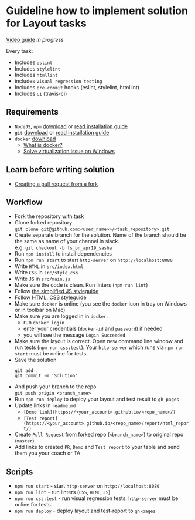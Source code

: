 # Guideline how to implement solution for Layout tasks

[Video guide](#) _in progress_

Every task:
- Includes `eslint`
- Includes `stylelint`
- Includes `htmllint`
- includes `visual regression testing`
- Includes `pre-commit` hooks (eslint, stylelint, htmllint)
- Includes `ci` (travis-ci)

## Requirements

- `NodeJS`, `npm` [download](https://nodejs.org/en/) or [read installation guide](https://nodejs.org/en/download/package-manager/)
- `git` [download](https://git-scm.com/downloads) or [read installation guide](https://git-scm.com/book/en/v2/Getting-Started-Installing-Git)
- `docker` [download](https://www.docker.com/products/docker-desktop)
    - [What is docker?](https://www.docker.com/why-docker)
    - [Solve virtualization issue on Windows](https://stackoverflow.com/questions/39684974/docker-for-windows-error-hardware-assisted-virtualization-and-data-execution-p)

## Learn before writing solution

- [Creating a pull request from a fork](https://help.github.com/en/articles/creating-a-pull-request-from-a-fork)

## Workflow

- Fork the repository with task
- Clone forked repository<br/> `git clone git@github.com:<user_name>>/<task_repository>.git`
- Create separate branch for the solution. Name of the branch should be the same as name of your channel in slack. <br/> e.g. `git checkout -b fs_on_apr19_sasha`
- Run `npm install` to install dependencies
- Run `npm run start` to start `http-server` on `http://localhost:8080`
- Write `HTML` in `src/index.html`
- Write `CSS` in `src/style.css`
- Write `JS` in `src/main.js`
- Make sure the code is clean. Run linters (`npm run lint`)
- Follow [the simplified JS styleguide](https://mate-academy.github.io/style-guides/javascript-standard-modified)
- Follow [HTML, CSS styleguide](https://mate-academy.github.io/style-guides/htmlcss.html)
- Make sure `docker` is online (you see the `docker` icon in tray on Windows or in toolbar on Mac)
- Make sure you are logged in in `docker`. 
    - run `docker login`
    - enter your credentials (`docker-id` and `password`) if needed
    - you will see the message `Login Succeeded`
- Make sure the layout is correct. Open new command line window and run tests (`npm run css:test`). Your `http-server` which runs via `npm run start` must be online for tests.
- Save the solution <br/>
   ```
   git add .
   git commit -m 'Solution'
   ```
- And push your branch to the repo<br/> `git push origin <branch_name>`
- Run `npm run deploy` to deploy your layout and test result to `gh-pages`
- Update links in `readme.md`
    - `[Demo link](https://<your_account>.github.io/<repo_name>/)`
    - `[Test report](https://<your_account>.github.io/<repo_name>/report/html_report/)`
- Create `Pull Request` from forked repo (`<branch_name>`) to original repo (`master`)
- Add links to created `PR`, `Demo` and `Test report` to your table and send them you your coach or TA

## Scripts
- `npm run start` - start `http-server` on `http://localhost:8080`
- `npm run lint` - run linters (`CSS`, `HTML`, `JS`)
- `npm run css:test` - run visual regression tests. `http-server` must be online for tests.
- `npm run deploy` - deploy layout and test-report to `gh-pages`
